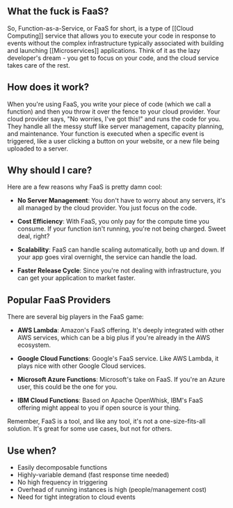 ## What the fuck is FaaS?

So, Function-as-a-Service, or FaaS for short, is a type of [[Cloud Computing]] service that allows you to execute your code in response to events without the complex infrastructure typically associated with building and launching [[Microservices]] applications. Think of it as the lazy developer's dream - you get to focus on your code, and the cloud service takes care of the rest.

## How does it work?

When you're using FaaS, you write your piece of code (which we call a function) and then you throw it over the fence to your cloud provider. Your cloud provider says, "No worries, I've got this!" and runs the code for you. They handle all the messy stuff like server management, capacity planning, and maintenance. Your function is executed when a specific event is triggered, like a user clicking a button on your website, or a new file being uploaded to a server.

## Why should I care?

Here are a few reasons why FaaS is pretty damn cool:

- **No Server Management**: You don't have to worry about any servers, it's all managed by the cloud provider. You just focus on the code.

- **Cost Efficiency**: With FaaS, you only pay for the compute time you consume. If your function isn't running, you're not being charged. Sweet deal, right?

- **Scalability**: FaaS can handle scaling automatically, both up and down. If your app goes viral overnight, the service can handle the load.

- **Faster Release Cycle**: Since you're not dealing with infrastructure, you can get your application to market faster.

## Popular FaaS Providers

There are several big players in the FaaS game:

- **AWS Lambda**: Amazon's FaaS offering. It's deeply integrated with other AWS services, which can be a big plus if you're already in the AWS ecosystem.

- **Google Cloud Functions**: Google's FaaS service. Like AWS Lambda, it plays nice with other Google Cloud services.

- **Microsoft Azure Functions**: Microsoft's take on FaaS. If you're an Azure user, this could be the one for you.

- **IBM Cloud Functions**: Based on Apache OpenWhisk, IBM's FaaS offering might appeal to you if open source is your thing.

Remember, FaaS is a tool, and like any tool, it's not a one-size-fits-all solution. It's great for some use cases, but not for others. 

## Use when?

- Easily decomposable functions  
- Highly-variable demand (fast response time needed)  
- No high frequency in triggering  
- Overhead of running instances is high (people/management cost) 
- Need for tight integration to cloud events
